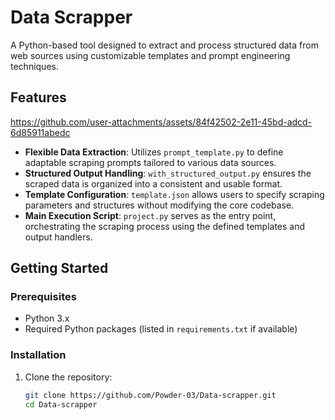 # Data Scrapper

A Python-based tool designed to extract and process structured data from web sources using customizable templates and prompt engineering techniques.

## Features

https://github.com/user-attachments/assets/84f42502-2e11-45bd-adcd-6d85911abedc



- **Flexible Data Extraction**: Utilizes `prompt_template.py` to define adaptable scraping prompts tailored to various data sources.
- **Structured Output Handling**: `with_structured_output.py` ensures the scraped data is organized into a consistent and usable format.
- **Template Configuration**: `template.json` allows users to specify scraping parameters and structures without modifying the core codebase.
- **Main Execution Script**: `project.py` serves as the entry point, orchestrating the scraping process using the defined templates and output handlers.

## Getting Started

### Prerequisites

- Python 3.x
- Required Python packages (listed in `requirements.txt` if available)

### Installation

1. Clone the repository:
   ```bash
   git clone https://github.com/Powder-03/Data-scrapper.git
   cd Data-scrapper
